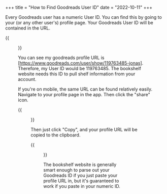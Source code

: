 +++
title = "How to Find Goodreads User ID"
date = "2022-10-11"
+++

Every Goodreads user has a numeric User ID. You can find this by going to your (or any other user's) profile page. Your Goodreads User ID will be contained in the URL.

{{<figure src="https://i.imgur.com/UI9CyEY.png" class="center">}}

You can see my goodreads profile URL is [https://www.goodreads.com/user/show/119763485-jonas]. Therefore, my User ID would be 119763485. The bookshelf website needs this ID to pull shelf information from your account.

If you're on mobile, the same URL can be found relatively easily. Navigate to your profile page in the app. Then click the "share" icon.

{{<figure src="https://i.imgur.com/kCnq4jZ.jpg" class="center">}}

Then just click "Copy", and your profile URL will be copied to the clipboard.

{{<figure src="https://i.imgur.com/m9VS0Kc.jpg" class="center">}}

The bookshelf website is generally smart enough to parse out your Goodreads ID if you just paste your profile URL in, but it's guaranteed to work if you paste in your numeric ID.